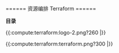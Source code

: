 ====== 资源编排 Terraform ======



**目录**



{{:compute:terraform:logo-2.png?260 |}}

{{:compute:terraform:terraform.png?300 |}}

